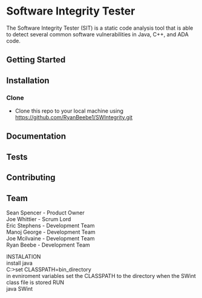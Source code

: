 # Software Integrity Tester
The Software Integrity Tester (SIT) is a static code analysis tool that is able to detect several common software vulnerabilities in Java, C++, and ADA code. 


## Getting Started

## Installation

### Clone
* Clone this repo to your local machine using https://github.com/RyanBeebe1/SWIntegrity.git

## Documentation

## Tests

## Contributing

## Team
Sean Spencer - Product Owner<br/>
Joe Whittier - Scrum Lord<br/>
Eric Stephens - Development Team<br/>
Manoj George - Development Team<br/>
Joe Mcilvaine - Development Team<br/>
Ryan Beebe - Development Team<br/>


INSTALATION<br/>
install java<br/>
C:\>set CLASSPATH=bin_directory<br/>
in evniroment variables set the CLASSPATH to the directory when the SWint class file is stored
RUN<br/>
java SWint <options>




